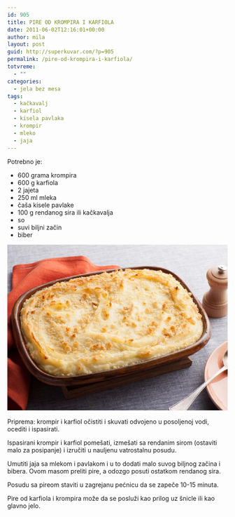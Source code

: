 ```yaml
---
id: 905
title: PIRE OD KROMPIRA I KARFIOLA
date: 2011-06-02T12:16:01+00:00
author: mila
layout: post
guid: http://superkuvar.com/?p=905
permalink: /pire-od-krompira-i-karfiola/
totvreme:
  - ""
categories:
  - jela bez mesa
tags:
  - kačkavalj
  - karfiol
  - kisela pavlaka
  - krompir
  - mleko
  - jaja
---
```

Potrebno je:

  * 600 grama krompira
  * 600 g karfiola
  * 2 jajeta
  * 250 ml mleka
  * čaša kisele pavlake
  * 100 g rendanog sira ili kačkavalja
  * so
  * suvi biljni začin
  * biber

![Pire od kromopira i karfiola](/wp-content/uploads/2011/06/pirekrompirkarfiol-991x744.jpg)


Priprema: krompir i karfiol očistiti i skuvati odvojeno u posoljenoj vodi, ocediti i ispasirati.

Ispasirani krompir i karfiol pomešati, izmešati sa rendanim sirom (ostaviti malo za posipanje) i izručiti u nauljenu vatrostalnu posudu.

Umutiti jaja sa mlekom i pavlakom i u to dodati malo suvog biljnog začina i bibera. Ovom masom preliti pire, a odozgo posuti ostatkom rendanog sira.

Posudu sa pireom staviti u zagrejanu pećnicu da se zapeče 10-15 minuta.

Pire od karfiola i krompira može da se posluži kao prilog uz šnicle ili kao glavno jelo.